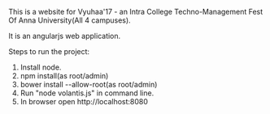 This is a website for Vyuhaa'17 - an Intra College Techno-Management Fest Of Anna University(All 4 campuses).

It is an angularjs web application.

Steps to run the project:
1) Install node.
2) npm install(as root/admin)
3) bower install --allow-root(as root/admin)
4) Run "node volantis.js" in command line.
5) In browser open http://localhost:8080
